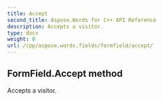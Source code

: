 ```yaml
---
title: Accept
second_title: Aspose.Words for C++ API Reference
description: Accepts a visitor. 
type: docs
weight: 0
url: /cpp/aspose.words.fields/formfield/accept/
---
```

## FormField.Accept method


Accepts a visitor.

